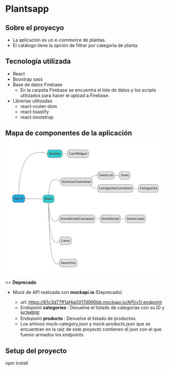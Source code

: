 # Plantsapp


## Sobre el proyecyo ##
* La aplicación es un e-commerce de plantas.
* El catálogo tiene la opción de filtrar por categoría de planta.

## Tecnología utilizada ##
* React
* Boostrap sass
* Base de datos Firebase
    * En la carpeta Firebase se encuentra el lote de datos y los scripts utilizados para hacer el upload a Firebase.
* Librerias utilizadas
    * react-router-dom
    * react-toastify
    * react-bootstrap


## Mapa de componentes de la aplicación
![components map](https://raw.githubusercontent.com/tatidev/plantsapp-victorluna/master/public/components_map.png)

<< __Deprecado__ 
* Mock de API realizada con __mockapi.io__ (Deprecado)

    * url: https://61c3d77ff1af4a0017d990bb.mockapi.io/API/v1/:endpoint
    * Endopoint __categories__ : Devuelve el listado de categorías con su ID y NOMBRE
    * Endopoint __producto__ : Devuelve el listado de productos.
    * Los arhivos mock-category.json y mock-products.json que se encuentran en la raíz de este proyecto contienen el json con el que fueron armados los endpoints
>>

## Setup del proyecto ##
npm install

